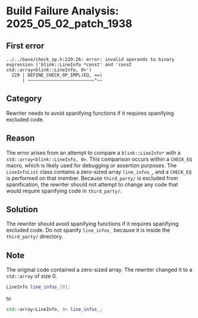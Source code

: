 # Build Failure Analysis: 2025_05_02_patch_1938

## First error

```
../../base/check_op.h:229:26: error: invalid operands to binary expression ('blink::LineInfo *const' and 'const std::array<blink::LineInfo, 0>')
  229 | DEFINE_CHECK_OP_IMPL(EQ, ==)
      | ~~~~~~~~~~~~~~~~~~~~~~~~~^~~
```

## Category
Rewriter needs to avoid spanifying functions if it requires spanifying excluded code.

## Reason
The error arises from an attempt to compare a `blink::LineInfo*` with a `std::array<blink::LineInfo, 0>`. This comparison occurs within a `CHECK_EQ` macro, which is likely used for debugging or assertion purposes.  The `LineInfoList` class contains a zero-sized array `line_infos_`, and a `CHECK_EQ` is performed on that member. Because `third_party/` is excluded from spanification, the rewriter should not attempt to change any code that would require spanifying code in `third_party/`.

## Solution
The rewriter should avoid spanifying functions if it requires spanifying excluded code. Do not spanify `line_infos_` because it is inside the `third_party/` directory.

## Note
The original code contained a zero-sized array. The rewriter changed it to a `std::array` of size 0.
```c++
LineInfo line_infos_[0];
```
to
```c++
std::array<LineInfo, 0> line_infos_;